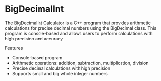 # BigDecimalInt
The BigDecimalInt Calculator is a C++ program that provides arithmetic calculations for precise decimal numbers using the BigDecimal class. This program is console-based and allows users to perform calculations with high precision and accuracy.

Features
  - Console-based program
  - Arithmetic operations: addition, subtraction, multiplication, division
  - Precise decimal calculations with high precision
  - Supports small and big whole integer numbers

